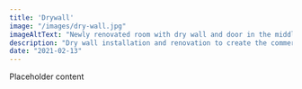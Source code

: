 ```yaml
---
title: 'Drywall'
image: "/images/dry-wall.jpg"
imageAltText: "Newly renovated room with dry wall and door in the middle"
description: "Dry wall installation and renovation to create the commercial or residential space of your dreams."
date: "2021-02-13"
---
```


Placeholder content